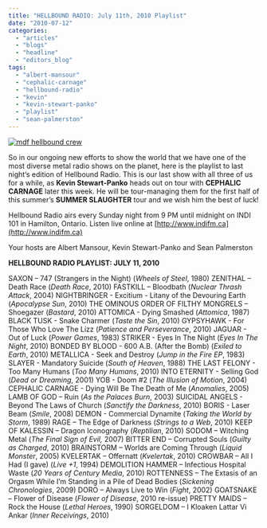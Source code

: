 ```yaml
---
title: "HELLBOUND RADIO: July 11th, 2010 Playlist"
date: "2010-07-12"
categories: 
  - "articles"
  - "blogs"
  - "headline"
  - "editors_blog"
tags: 
  - "albert-mansour"
  - "cephalic-carnage"
  - "hellbound-radio"
  - "kevin"
  - "kevin-stewart-panko"
  - "playlist"
  - "sean-palmerston"
---
```


[![](http://www.hellbound.ca/wp-content/uploads/2010/06/mdf-hellbound-crew.jpg "mdf hellbound crew")](http://www.hellbound.ca/wp-content/uploads/2010/06/mdf-hellbound-crew.jpg)

So in our ongoing new efforts to show the world that we have one of the most diverse metal radio shows on the planet, here is the playlist to last night’s edition of Hellbound Radio. This is our last show with all three of us for a while, as **Kevin Stewart-Panko** heads out on tour with **CEPHALIC CARNAGE** later this week. He will be tour-managing them for the first half of this summer’s **SUMMER SLAUGHTER** tour and we wish him the best of luck!

Hellbound Radio airs every Sunday night from 9 PM until midnight on INDI 101 in Hamilton, Ontario. Listen live online at [http://www.indifm.ca](http://www.indifm.ca)

Your hosts are Albert Mansour, Kevin Stewart-Panko and Sean Palmerston

**HELLBOUND RADIO PLAYLIST: JULY 11, 2010**

SAXON – 747 (Strangers in the Night) (_Wheels of Steel_, 1980) ZENITHAL – Death Race (_Death Race_, 2010) FASTKILL – Bloodbath (_Nuclear Thrash Attack_, 2004) NIGHTBRINGER - Excitium - Litany of the Devouring Earth (_Apocalypse Sun_, 2010) THE OMINOUS ORDER OF FILTHY MONGRELS – Shoegazer (_Bastard_, 2010) ATTOMICA - Dying Smashed (_Attomica_, 1987) BLACK TUSK - Snake Charmer (_Taste the Sin_, 2010) GYPSYHAWK - For Those Who Love The Lizz (_Patience and Perseverance_, 2010) JAGUAR - Out of Luck (_Power Games_, 1983) STRIKER - Eyes In The Night (_Eyes In The Night_, 2010) BONDED BY BLOOD - 600 A.B. (After the Bomb) (_Exiled to Earth_, 2010) METALLICA - Seek and Destroy (_Jump in the Fire EP_, 1983) SLAYER - Mandatory Suicide (_South of Heaven_, 1988) THE LAST FELONY - Too Many Humans (_Too Many Humans_, 2010) INTO ETERNITY - Selling God (_Dead or Dreaming_, 2001) YOB - Doom #2 (_The Illusion of Motion_, 2004) CEPHALIC CARNAGE - Dying Will Be The Death of Me (_Anomalies_, 2005) LAMB OF GOD – Ruin (_As the Palaces Burn_, 2003) SUICIDAL ANGELS - Beyond The Laws of Church (_Sanctify the Darkness_, 2010) BORIS - Laser Beam (_Smile_, 2008) DEMON - Commercial Dynamite (_Taking the World by Storm_, 1989) RAGE – The Edge of Darkness (_Strings to a Web_, 2010) KEEP OF KALESSIN – Dragon Iconography (_Reptilian_, 2010) SODOM – Witching Metal (_The Final Sign of Evil,_ 2007) BITTER END – Corrupted Souls (_Guilty as Charged_, 2010) BRAINSTORM – Worlds are Coming Through (_Liquid Monster_, 2005) KVELERTAK – Offernatt (_Kvelertak_, 2010) CROWBAR – All I Had (I gave) (_Live +1_, 1994) DEMOLITION HAMMER – Infectious Hospital Waste (_20 Years of Century Media_, 2010) ROTTENNESS – The Extasis of an Orgasm While I’m Standing in a Pile of Dead Bodies (_Sickening Chronologies_, 2009) DORO – Always Live to Win (_Fight_, 2002) GOATSNAKE – Flower of Disease (_Flower of Disease_, 2010 re-issue) PRETTY MAIDS – Rock the House (_Lethal Heroes_, 1990) SORGELDOM – I Kloaken Lattar Vi Ankar (_Inner Receivings_, 2010)
